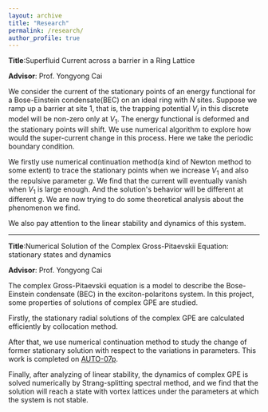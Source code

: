 ```yaml
---
layout: archive
title: "Research"
permalink: /research/
author_profile: true
---
```


**Title**:Superfluid Current across a barrier in a Ring Lattice

**Advisor**: Prof. Yongyong Cai

We consider the current of the stationary points of an energy functional for a Bose-Einstein condensate(BEC) on an ideal ring with $N$ sites. 
Suppose we ramp up a barrier at site $1$, that is, the trapping potential $V_{j}$ in this discrete model will be non-zero only at $V_{1}$.
The energy functional is deformed and the stationary points will shift. We use numerical algorithm to explore how would the super-current change in this process. 
Here we take the periodic boundary condition.

We firstly use numerical continuation method(a kind of Newton method to some extent) to trace the stationary points when we increase $V_{1}$ and also the repulsive parameter $g$. 
We find that the current will eventually vanish when $V_{1}$ is large enough. And the solution's behavior will be different at different $g$. 
We are now trying to do some theoretical analysis about the phenomenon we find. 

We also pay attention to the linear stability and dynamics of this system. 

***
**Title**:Numerical Solution of the Complex Gross-Pitaevskii Equation: stationary states and dynamics

**Advisor**: Prof. Yongyong Cai

The complex Gross-Pitaevskii equation is a model to describe the Bose-Einstein condensate (BEC) in the exciton-polaritons system. 
In this project, some properties of solutions of complex GPE are studied. 

Firstly, the stationary radial solutions of the complex GPE are calculated efficiently by collocation method. 

After that, we use numerical continuation method to study the change of former stationary solution with respect to the variations in parameters. This work is completed on [AUTO-07p](http://indy.cs.concordia.ca/auto/).

Finally, after analyzing of linear stability, the dynamics of complex GPE is solved numerically by Strang-splitting spectral method, and we find that the solution will reach a state with vortex lattices under the parameters at which the system is not stable.
